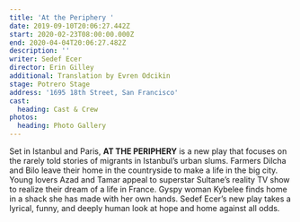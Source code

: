 ```yaml
---
title: 'At the Periphery '
date: 2019-09-10T20:06:27.442Z
start: 2020-02-23T08:00:00.000Z
end: 2020-04-04T20:06:27.482Z
description: ''
writer: Sedef Ecer
director: Erin Gilley
additional: Translation by Evren Odcikin
stage: Potrero Stage
address: '1695 18th Street, San Francisco'
cast:
  heading: Cast & Crew
photos:
  heading: Photo Gallery
---
```

Set in Istanbul and Paris, **AT THE PERIPHERY** is a new play that focuses on the rarely told stories of migrants in Istanbul’s urban slums. Farmers Dilcha and Bilo leave their home in the countryside to make a life in the big city. Young lovers Azad and Tamar appeal to superstar Sultane’s reality TV show to realize their dream of a life in France. Gyspy woman Kybelee finds home in a shack she has made with her own hands. Sedef Ecer’s new play takes a lyrical, funny, and deeply human look at hope and home against all odds.
